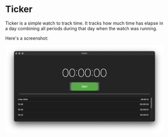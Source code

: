 # Ticker

Ticker is a simple watch to track time. It tracks how much time has elapse in a
day combining all periods during that day when the watch was running.

Here's a screenshot:

![](/ticker.png)
